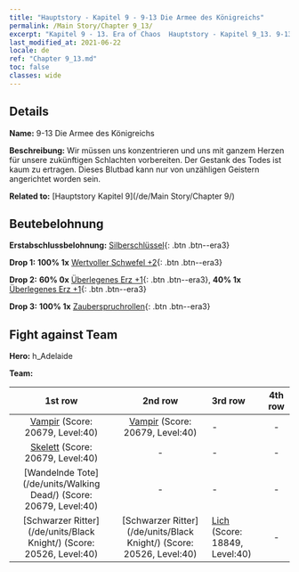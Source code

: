 ```yaml
---
title: "Hauptstory - Kapitel 9 - 9-13 Die Armee des Königreichs"
permalink: /Main Story/Chapter 9_13/
excerpt: "Kapitel 9 - 13. Era of Chaos  Hauptstory - Kapitel 9_13. 9-13 Die Armee des Königreichs"
last_modified_at: 2021-06-22
locale: de
ref: "Chapter 9_13.md"
toc: false
classes: wide
---
```


## Details

 **Name:** 9-13 Die Armee des Königreichs

 **Beschreibung:** Wir müssen uns konzentrieren und uns mit ganzem Herzen für unsere zukünftigen Schlachten vorbereiten. Der Gestank des Todes ist kaum zu ertragen. Dieses Blutbad kann nur von unzähligen Geistern angerichtet worden sein.

 **Related to:** [Hauptstory Kapitel 9](/de/Main Story/Chapter 9/)

## Beutebelohnung

 **Erstabschlussbelohnung:** [Silberschlüssel](/ItemsDE/con_693/){: .btn .btn--era3}

 **Drop 1:** **100% 1x** [Wertvoller Schwefel +2](/ItemsDE/mat_29/){: .btn .btn--era3}

 **Drop 2:** **60% 0x** [Überlegenes Erz +1](/ItemsDE/mat_19/){: .btn .btn--era3}, **40% 1x** [Überlegenes Erz +1](/ItemsDE/mat_19/){: .btn .btn--era3}

 **Drop 3:** **100% 1x** [Zauberspruchrollen](/ItemsDE/con_694/){: .btn .btn--era3}


## Fight against Team
 **Hero:** h_Adelaide

 **Team:**


  | 1st row | 2nd row | 3rd row | 4th row |
  |:----:|:----:|:----|:----:|
  | [Vampir](/de/units/Vampire/) (Score: 20679, Level:40)  | [Vampir](/de/units/Vampire/) (Score: 20679, Level:40)  | - | - |
  | [Skelett](/de/units/Skeleton/) (Score: 20679, Level:40)  | - | - | - |
  | [Wandelnde Tote](/de/units/Walking Dead/) (Score: 20679, Level:40)  | - | - | - |
  | [Schwarzer Ritter](/de/units/Black Knight/) (Score: 20526, Level:40)  | [Schwarzer Ritter](/de/units/Black Knight/) (Score: 20526, Level:40)  | [Lich](/de/units/Lich/) (Score: 18849, Level:40)  | - |


